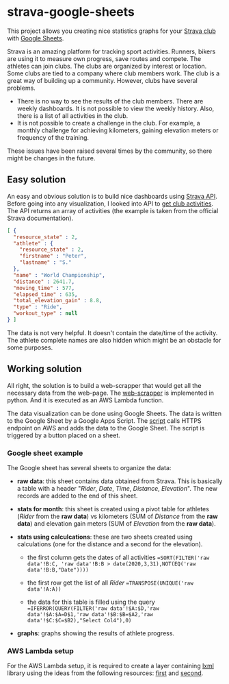 # strava-google-sheets
This project allows you creating nice statistics graphs for your [Strava club](https://www.strava.com) with [Google Sheets](https://www.google.com/sheets/about/).

Strava is an amazing platform for tracking sport activities. Runners, bikers are using it to measure own progress, save routes and compete. The athletes can join clubs. The clubs are organized by interest or location. Some clubs are tied to a company where club members work. The club is a great way of building up a community. However, clubs have several problems.

- There is no way to see the results of the club members. There are weekly dashboards. It is not possible to view the weekly history. Also, there is a list of all activities in the club.
- It is not possible to create a challenge in the club. For example, a monthly challenge for achieving kilometers, gaining elevation meters or frequency of the training.

These issues have been raised several times by the community, so there might be changes in the future.

## Easy solution

An easy and obvious solution is to build nice dashboards using [Strava API](https://developers.strava.com). Before going into any visualization, I looked into API to [get club activities](https://developers.strava.com/docs/reference/#api-Clubs-getClubActivitiesById). The API returns an array of activities (the example is taken from the official Strava documentation).

```json
[ {
  "resource_state" : 2,
  "athlete" : {
    "resource_state" : 2,
    "firstname" : "Peter",
    "lastname" : "S."
  },
  "name" : "World Championship",
  "distance" : 2641.7,
  "moving_time" : 577,
  "elapsed_time" : 635,
  "total_elevation_gain" : 8.8,
  "type" : "Ride",
  "workout_type" : null
} ]
```

The data is not very helpful. It doesn't contain the date/time of the activity. The athlete complete names are also hidden which might be an obstacle for some purposes.

## Working solution

All right, the solution is to build a web-scrapper that would get all the necessary data from the web-page. The [web-scrapper](lambda_function.py) is implemented in python. And it is executed as an AWS Lambda function.

The data visualization can be done using Google Sheets. The data is written to the Google Sheet by a Google Apps Script. The [script](strava-fetch.gs) calls HTTPS endpoint on AWS and adds the data to the Google Sheet. The script is triggered by a button placed on a sheet.

### Google sheet example

The Google sheet has several sheets to organize the data:

- **raw data**: this sheet contains data obtained from Strava. This is basically a table with a header "_Rider_, _Date_, _Time_, _Distance_, _Elevation_". The new records are added to the end of this sheet.

- **stats for month**: this sheet is created using a pivot table for athletes (_Rider_ from the **raw data**) vs kilometers (SUM of _Distance_ from the **raw data**) and elevation gain meters (SUM of _Elevation_ from the **raw data**).

- **stats using calculcations**: these are two sheets created using calculations (one for the distance and a second for the elevation).

  - the first column gets the dates of all activities `=SORT(FILTER('raw data'!B:C, 'raw data'!B:B > date(2020,3,31),NOT(EQ('raw data'!B:B,"Date"))))`

  - the first row get the list of all _Rider_ `=TRANSPOSE(UNIQUE('raw data'!A:A))`

  - the data for this table is filled using the query `=IFERROR(QUERY(FILTER('raw data'!$A:$D,'raw data'!$A:$A=D$1,'raw data'!$B:$B=$A2,'raw data'!$C:$C=$B2),"Select Col4"),0)`

- **graphs**: graphs showing the results of athlete progress.

### AWS Lambda setup

For the AWS Lambda setup, it is required to create a layer containing [lxml](https://lxml.de) library using the ideas from the following resources: [first](https://stackoverflow.com/questions/56818579/unable-to-import-lxml-etree-on-aws-lambda) and [second](https://gist.github.com/allen-munsch/ad8faf9c04b72aa8d0808fa8953bc639).
